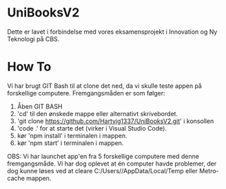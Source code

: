# UniBooksV2

Dette er lavet i forbindelse med vores eksamensprojekt i Innovation og Ny Teknologi på CBS.

# How To
Vi har brugt GIT Bash til at clone det ned, da vi skulle teste appen på forskellige computere.
Fremgangsmåden er som følger:
1. Åben GIT BASH
2. 'cd' til den ønskede mappe eller alternativt skrivebordet.
3. 'git clone https://github.com/Hartvig1337/UniBooksV2.git' i konsollen
4. 'code .' for at starte det (virker i Visual Studio Code). 
5. kør 'npm install' i terminalen i mappen. 
6. kør 'npm start' i terminalen i mappen.

OBS: Vi har launchet app'en fra 5 forskellige computere med denne fremgangsmåde.
Vi har dog oplevet at én computer havde problemer, der dog kunne løses ved at cleare C:/Users/<user>/AppData/Local/Temp eller Metro-cache mappen. 
